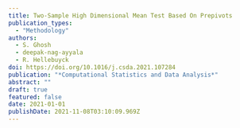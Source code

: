 ```yaml
---
title: Two-Sample High Dimensional Mean Test Based On Prepivots
publication_types:
  - "Methodology"
authors:
  - S. Ghosh
  - deepak-nag-ayyala
  - R. Hellebuyck
doi: https://doi.org/10.1016/j.csda.2021.107284
publication: "*Computational Statistics and Data Analysis*"
abstract: ""
draft: true
featured: false
date: 2021-01-01
publishDate: 2021-11-08T03:10:09.969Z
---
```

